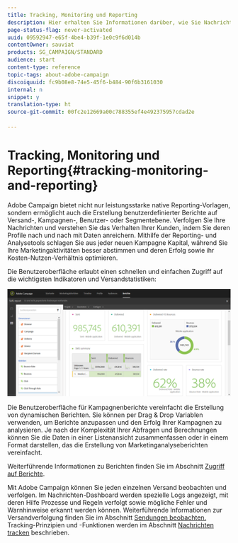 ```yaml
---
title: Tracking, Monitoring und Reporting
description: Hier erhalten Sie Informationen darüber, wie Sie Nachrichten verfolgen und das Verhalten Ihrer Kunden verstehen können, indem Sie deren Profile mit Daten anreichern. Durch die Verwendung der Reporting- und Analyse-Tools in Adobe Campaign können Sie jede neue Kampagne optimal nutzen.
page-status-flag: never-activated
uuid: 09592947-e65f-4be4-b39f-1e0c9f6d014b
contentOwner: sauviat
products: SG_CAMPAIGN/STANDARD
audience: start
content-type: reference
topic-tags: about-adobe-campaign
discoiquuid: fc9b08e8-74e5-45f6-b484-90f6b3161030
internal: n
snippet: y
translation-type: ht
source-git-commit: 00fc2e12669a00c788355ef4e492375957cdad2e

---
```



# Tracking, Monitoring und Reporting{#tracking-monitoring-and-reporting}

Adobe Campaign bietet nicht nur leistungsstarke native Reporting-Vorlagen, sondern ermöglicht auch die Erstellung benutzerdefinierter Berichte auf Versand-, Kampagnen-, Benutzer- oder Segmentebene. Verfolgen Sie Ihre Nachrichten und verstehen Sie das Verhalten Ihrer Kunden, indem Sie deren Profile nach und nach mit Daten anreichern. Mithilfe der Reporting- und Analysetools schlagen Sie aus jeder neuen Kampagne Kapital, während Sie Ihre Marketingaktivitäten besser abstimmen und deren Erfolg sowie ihr Kosten-Nutzen-Verhältnis optimieren.

Die Benutzeroberfläche erlaubt einen schnellen und einfachen Zugriff auf die wichtigsten Indikatoren und Versandstatistiken:

![](assets/dynamic_report_intro.png)

Die Benutzeroberfläche für Kampagnenberichte vereinfacht die Erstellung von dynamischen Berichten. Sie können per Drag &amp; Drop Variablen verwenden, um Berichte anzupassen und den Erfolg Ihrer Kampagnen zu analysieren. Je nach der Komplexität Ihrer Abfragen und Berechnungen können Sie die Daten in einer Listenansicht zusammenfassen oder in einem Format darstellen, das die Erstellung von Marketinganalyseberichten vereinfacht.

Weiterführende Informationen zu Berichten finden Sie im Abschnitt [Zugriff auf Berichte](../../reporting/using/about-dynamic-reports.md).

Mit Adobe Campaign können Sie jeden einzelnen Versand beobachten und verfolgen. Im Nachrichten-Dashboard werden spezielle Logs angezeigt, mit deren Hilfe Prozesse und Regeln verfolgt sowie mögliche Fehler und Warnhinweise erkannt werden können. Weiterführende Informationen zur Versandverfolgung finden Sie im Abschnitt [Sendungen beobachten. ](../../sending/using/monitoring-a-delivery.md) Tracking-Prinzipien und -Funktionen werden im Abschnitt [Nachrichten tracken](../../sending/using/tracking-messages.md) beschrieben.
